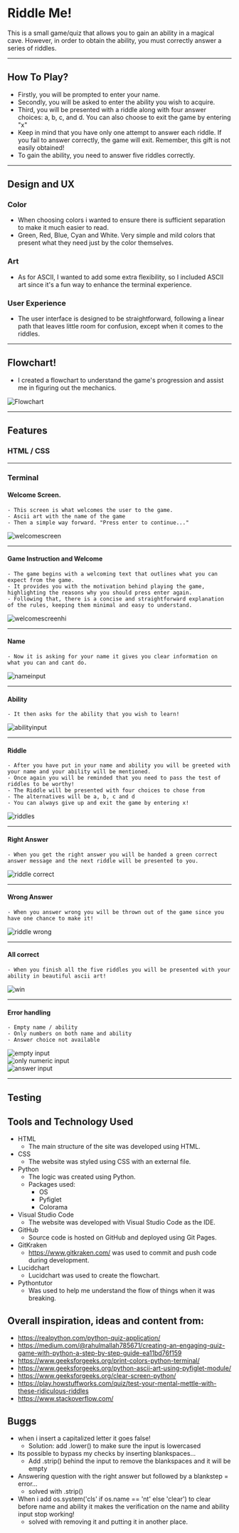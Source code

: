 # Riddle Me!
This is a small game/quiz that allows you to gain an ability in a magical cave. However, in order to obtain the ability, you must correctly answer a series of riddles.

---

## How To Play?
- Firstly, you will be prompted to enter your name.
- Secondly, you will be asked to enter the ability you wish to acquire.
- Third, you will be presented with a riddle along with four answer choices: a, b, c, and d. You can also choose to exit the game by entering "x"
- Keep in mind that you have only one attempt to answer each riddle. If you fail to answer correctly, the game will exit. Remember, this gift is not easily obtained!
- To gain the ability, you need to answer five riddles correctly.
---
## Design and UX
### Color 
- When choosing colors i wanted to ensure there is sufficient separation to make it much easier to read.
- Green, Red, Blue, Cyan and White. Very simple and mild colors that present what they need just by the color themselves.

### Art
- As for ASCII, I wanted to add some extra flexibility, so I included ASCII art since it's a fun way to enhance the terminal experience.

### User Experience
- The user interface is designed to be straightforward, following a linear path that leaves little room for confusion, except when it comes to the riddles.
---
## Flowchart! 
- I created a flowchart to understand the game's progression and assist me in figuring out the mechanics.

![Flowchart](assets/readme/flowchart.png)

---

## Features
### HTML / CSS

---

### Terminal

#### Welcome Screen.
    - This screen is what welcomes the user to the game.
    - Ascii art with the name of the game 
    - Then a simple way forward. "Press enter to continue..."

![welcomescreen](assets/readme/rmw.png)

---

 #### Game Instruction and Welcome
    - The game begins with a welcoming text that outlines what you can expect from the game.
    - It provides you with the motivation behind playing the game, highlighting the reasons why you should press enter again.
    - Following that, there is a concise and straightforward explanation of the rules, keeping them minimal and easy to understand.

 ![welcomescreenhi](assets/readme/wshi.png)

---

#### Name 
    - Now it is asking for your name it gives you clear information on what you can and cant do.

![nameinput](assets/readme/nameinput.png)

---

#### Ability
    - It then asks for the ability that you wish to learn!

  ![abilityinput](assets/readme/abilityinput.png)

---

#### Riddle
    - After you have put in your name and ability you will be greeted with your name and your ability will be mentioned.
    - Once again you will be reminded that you need to pass the test of riddles to be worthy!
    - The Riddle will be presented with four choices to chose from
    - The alternatives will be a, b, c and d
    - You can always give up and exit the game by entering x!

![riddles](assets/readme/riddles.png)

---

#### Right Answer
    - When you get the right answer you will be handed a green correct answer message and the next riddle will be presented to you.

![riddle correct](assets/readme/riddlecorrect.png)

---

#### Wrong Answer
    - When you answer wrong you will be thrown out of the game since you have one chance to make it!

![riddle wrong](assets/readme/riddlewrong.png)

---

#### All correct
    - When you finish all the five riddles you will be presented with your ability in beautiful ascii art!

![win](assets/readme/win.png)

---

#### Error handling
    - Empty name / ability
    - Only numbers on both name and ability
    - Answer choice not available
![empty input](assets/readme/empty.png) \
![only numeric input](assets/readme/numbers.png) \
![answer input](assets/readme/answerinput.png)

---

## Testing 



## Tools and Technology Used
- HTML
  - The main structure of the site was developed using HTML.
- CSS
  - The website was styled using CSS with an external file.
- Python
  - The logic was created using Python.
  - Packages used:
    - OS
    - Pyfiglet
    - Colorama
- Visual Studio Code
  - The website was developed with Visual Studio Code as the IDE.
- GitHub
  - Source code is hosted on GitHub and deployed using Git Pages.
- GitKraken
  - https://www.gitkraken.com/ was used to commit and push code during development.
- Lucidchart
  - Lucidchart was used to create the flowchart.
- Pythontutor
  - Was used to help me understand the flow of things when it was breaking.


## Overall inspiration, ideas and content from:
 - https://realpython.com/python-quiz-application/
 - https://medium.com/@rahulmallah785671/creating-an-engaging-quiz-game-with-python-a-step-by-step-guide-ea11bd76f159
 - https://www.geeksforgeeks.org/print-colors-python-terminal/
 - https://www.geeksforgeeks.org/python-ascii-art-using-pyfiglet-module/
 - https://www.geeksforgeeks.org/clear-screen-python/
 - https://play.howstuffworks.com/quiz/test-your-mental-mettle-with-these-ridiculous-riddles
 - https://www.stackoverflow.com/

 ## Buggs
  - when i insert a capitalized letter it goes false!
    - Solution: add .lower() to make sure the input is lowercased
  - Its possible to bypass my checks by inserting blankspaces...
    - Add .strip() behind the input to remove the blankspaces and it will be empty
  - Answering question with the right answer but followed by a blankstep = error...
    - solved with .strip()
  - When i add os.system('cls' if os.name == 'nt' else 'clear') to clear before name and ability it makes the 
    verification on the name and ability input stop working!
    - solved with removing it and putting it in another place.

